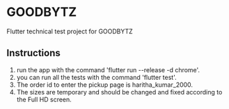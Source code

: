 # GOODBYTZ

Flutter technical test project for GOODBYTZ

## Instructions
1. run the app with the command 'flutter run --release -d chrome'.
2. you can run all the tests with the command 'flutter test'.
3. The order id to enter the pickup page is haritha_kumar_2000.
4. The sizes are temporary and should be changed and fixed according to the Full HD screen.